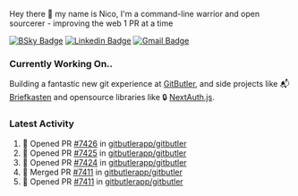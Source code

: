 
Hey there 👋 my name is Nico, I'm a command-line warrior and open sourcerer - improving the web 1 PR at a time

[![BSky Badge](https://img.shields.io/badge/-%20%40ndo.dev%20-%200285FF?style=flat-square&logo=bluesky&color=%23161e27)](https://bsky.app/profile/ndo.dev) [![Linkedin Badge](https://img.shields.io/badge/-ndom91-blue?style=flat-square&logo=Linkedin&logoColor=white&link=https://www.linkedin.com/in/ndom91/)](https://www.linkedin.com/in/ndom91/) [![Gmail Badge](https://img.shields.io/badge/-yo@ndo.dev-c14438?style=flat-square&logo=mail.ru&logoColor=white&link=mailto:yo@ndo.dev)](mailto:yo@ndo.dev)

### Currently Working On..

Building a fantastic new git experience at [GitButler](https://github.com/gitbutlerapp), and side projects like 📬 [Briefkasten](https://briefkastenhq.com) and opensource libraries like 🔒 [NextAuth.js](https://github.com/nextauthjs/next-auth).

<!--START_SECTION_PROFILE_VIEWS:readme-info-->
<!--END_SECTION_PROFILE_VIEWS:readme-info-->

<!--START_SECTION_DAILY_COMMIT:readme-info-->
<!--END_SECTION_DAILY_COMMIT:readme-info-->

<!--START_SECTION_WEEKLY_COMMIT:readme-info-->
<!--END_SECTION_WEEKLY_COMMIT:readme-info-->

### Latest Activity

<!--START_SECTION:activity-->
1. 💪 Opened PR [#7426](https://github.com/gitbutlerapp/gitbutler/pull/7426) in [gitbutlerapp/gitbutler](https://github.com/gitbutlerapp/gitbutler)
2. 💪 Opened PR [#7425](https://github.com/gitbutlerapp/gitbutler/pull/7425) in [gitbutlerapp/gitbutler](https://github.com/gitbutlerapp/gitbutler)
3. 💪 Opened PR [#7424](https://github.com/gitbutlerapp/gitbutler/pull/7424) in [gitbutlerapp/gitbutler](https://github.com/gitbutlerapp/gitbutler)
4. 🎉 Merged PR [#7411](https://github.com/gitbutlerapp/gitbutler/pull/7411) in [gitbutlerapp/gitbutler](https://github.com/gitbutlerapp/gitbutler)
5. 💪 Opened PR [#7411](https://github.com/gitbutlerapp/gitbutler/pull/7411) in [gitbutlerapp/gitbutler](https://github.com/gitbutlerapp/gitbutler)
<!--END_SECTION:activity-->

